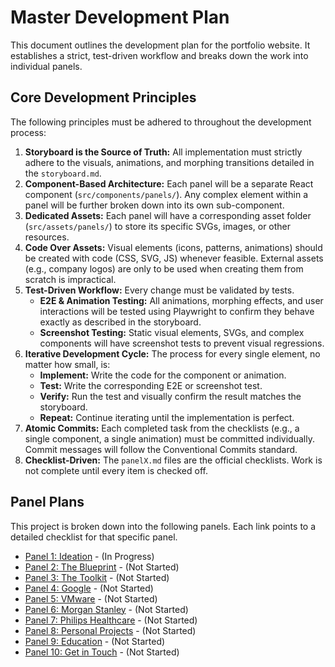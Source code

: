 # Master Development Plan

This document outlines the development plan for the portfolio website. It establishes a strict, test-driven workflow and breaks down the work into individual panels.

## Core Development Principles

The following principles must be adhered to throughout the development process:

1.  **Storyboard is the Source of Truth:** All implementation must strictly adhere to the visuals, animations, and morphing transitions detailed in the `storyboard.md`.
2.  **Component-Based Architecture:** Each panel will be a separate React component (`src/components/panels/`). Any complex element within a panel will be further broken down into its own sub-component.
3.  **Dedicated Assets:** Each panel will have a corresponding asset folder (`src/assets/panels/`) to store its specific SVGs, images, or other resources.
4.  **Code Over Assets:** Visual elements (icons, patterns, animations) should be created with code (CSS, SVG, JS) whenever feasible. External assets (e.g., company logos) are only to be used when creating them from scratch is impractical.
5.  **Test-Driven Workflow:** Every change must be validated by tests.
    *   **E2E & Animation Testing:** All animations, morphing effects, and user interactions will be tested using Playwright to confirm they behave exactly as described in the storyboard.
    *   **Screenshot Testing:** Static visual elements, SVGs, and complex components will have screenshot tests to prevent visual regressions.
6.  **Iterative Development Cycle:** The process for every single element, no matter how small, is:
    *   **Implement:** Write the code for the component or animation.
    *   **Test:** Write the corresponding E2E or screenshot test.
    *   **Verify:** Run the test and visually confirm the result matches the storyboard.
    *   **Repeat:** Continue iterating until the implementation is perfect.
7.  **Atomic Commits:** Each completed task from the checklists (e.g., a single component, a single animation) must be committed individually. Commit messages will follow the Conventional Commits standard.
8.  **Checklist-Driven:** The `panelX.md` files are the official checklists. Work is not complete until every item is checked off.

## Panel Plans

This project is broken down into the following panels. Each link points to a detailed checklist for that specific panel.

-   [Panel 1: Ideation](./panel1.md) - (In Progress)
-   [Panel 2: The Blueprint](./panel2.md) - (Not Started)
-   [Panel 3: The Toolkit](./panel3.md) - (Not Started)
-   [Panel 4: Google](./panel4.md) - (Not Started)
-   [Panel 5: VMware](./panel5.md) - (Not Started)
-   [Panel 6: Morgan Stanley](./panel6.md) - (Not Started)
-   [Panel 7: Philips Healthcare](./panel7.md) - (Not Started)
-   [Panel 8: Personal Projects](./panel8.md) - (Not Started)
-   [Panel 9: Education](./panel9.md) - (Not Started)
-   [Panel 10: Get in Touch](./panel10.md) - (Not Started)
